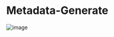 # Metadata-Generate
![image](https://github.com/user-attachments/assets/60e79742-ce71-4f20-a9c6-8c8fe2e16dd9)
